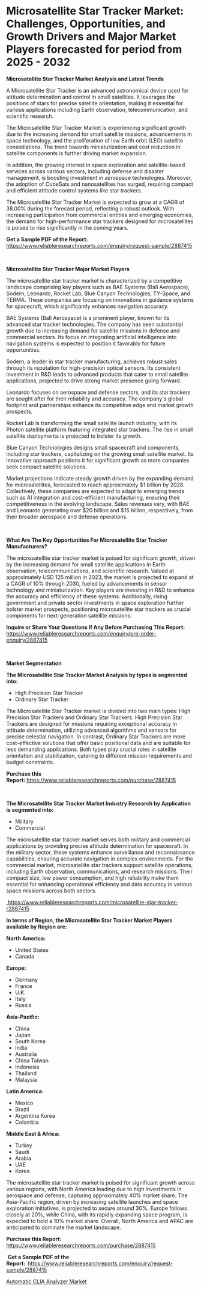 <p><h1>Microsatellite Star Tracker Market: Challenges, Opportunities, and Growth Drivers and Major Market Players forecasted for period from 2025 - 2032</h1></p><p><strong>Microsatellite Star Tracker Market Analysis and Latest Trends</strong></p>
<p><p>A Microsatellite Star Tracker is an advanced astronomical device used for attitude determination and control in small satellites. It leverages the positions of stars for precise satellite orientation, making it essential for various applications including Earth observation, telecommunication, and scientific research. </p><p>The Microsatellite Star Tracker Market is experiencing significant growth due to the increasing demand for small satellite missions, advancements in space technology, and the proliferation of low Earth orbit (LEO) satellite constellations. The trend towards miniaturization and cost reduction in satellite components is further driving market expansion. </p><p>In addition, the growing interest in space exploration and satellite-based services across various sectors, including defense and disaster management, is boosting investment in aerospace technologies. Moreover, the adoption of CubeSats and nanosatellites has surged, requiring compact and efficient attitude control systems like star trackers.</p><p>The Microsatellite Star Tracker Market is expected to grow at a CAGR of 38.00% during the forecast period, reflecting a robust outlook. With increasing participation from commercial entities and emerging economies, the demand for high-performance star trackers designed for microsatellites is poised to rise significantly in the coming years.</p></p>
<p><strong>Get a Sample PDF of the Report:&nbsp;</strong> <a href="https://www.reliableresearchreports.com/enquiry/request-sample/2887415?utm_campaign=3061&utm_medium=2&utm_source=Github&utm_content=ia&utm_term=14032025&utm_id=microsatellite-star-tracker">https://www.reliableresearchreports.com/enquiry/request-sample/2887415</a></p>
<p>&nbsp;</p>
<p><strong>Microsatellite Star Tracker Major Market Players</strong></p>
<p><p>The microsatellite star tracker market is characterized by a competitive landscape comprising key players such as BAE Systems (Ball Aerospace), Sodern, Leonardo, Rocket Lab, Blue Canyon Technologies, TY-Space, and TERMA. These companies are focusing on innovations in guidance systems for spacecraft, which significantly enhances navigation accuracy.</p><p>BAE Systems (Ball Aerospace) is a prominent player, known for its advanced star tracker technologies. The company has seen substantial growth due to increasing demand for satellite missions in defense and commercial sectors. Its focus on integrating artificial intelligence into navigation systems is expected to position it favorably for future opportunities.</p><p>Sodern, a leader in star tracker manufacturing, achieves robust sales through its reputation for high-precision optical sensors. Its consistent investment in R&D leads to advanced products that cater to small satellite applications, projected to drive strong market presence going forward.</p><p>Leonardo focuses on aerospace and defense sectors, and its star trackers are sought after for their reliability and accuracy. The company's global footprint and partnerships enhance its competitive edge and market growth prospects.</p><p>Rocket Lab is transforming the small satellite launch industry, with its Photon satellite platform featuring integrated star trackers. The rise in small satellite deployments is projected to bolster its growth.</p><p>Blue Canyon Technologies designs small spacecraft and components, including star trackers, capitalizing on the growing small satellite market. Its innovative approach positions it for significant growth as more companies seek compact satellite solutions.</p><p>Market projections indicate steady growth driven by the expanding demand for microsatellites, forecasted to reach approximately $1 billion by 2028. Collectively, these companies are expected to adapt to emerging trends such as AI integration and cost-efficient manufacturing, ensuring their competitiveness in the evolving landscape. Sales revenues vary, with BAE and Leonardo generating over $20 billion and $15 billion, respectively, from their broader aerospace and defense operations.</p></p>
<p>&nbsp;</p>
<p><strong>What Are The Key Opportunities For Microsatellite Star Tracker Manufacturers?</strong></p>
<p><p>The microsatellite star tracker market is poised for significant growth, driven by the increasing demand for small satellite applications in Earth observation, telecommunications, and scientific research. Valued at approximately USD 125 million in 2023, the market is projected to expand at a CAGR of 10% through 2030, fueled by advancements in sensor technology and miniaturization. Key players are investing in R&D to enhance the accuracy and efficiency of these systems. Additionally, rising government and private sector investments in space exploration further bolster market prospects, positioning microsatellite star trackers as crucial components for next-generation satellite missions.</p></p>
<p><strong>Inquire or Share Your Questions If Any Before Purchasing This Report:</strong> <a href="https://www.reliableresearchreports.com/enquiry/pre-order-enquiry/2887415?utm_campaign=3061&utm_medium=2&utm_source=Github&utm_content=ia&utm_term=14032025&utm_id=microsatellite-star-tracker">https://www.reliableresearchreports.com/enquiry/pre-order-enquiry/2887415</a></p>
<p>&nbsp;</p>
<p><strong>Market Segmentation</strong></p>
<p><strong>The Microsatellite Star Tracker Market Analysis by types is segmented into:</strong></p>
<p><ul><li>High Precision Star Tracker</li><li>Ordinary Star Tracker</li></ul></p>
<p><p>The Microsatellite Star Tracker market is divided into two main types: High Precision Star Trackers and Ordinary Star Trackers. High Precision Star Trackers are designed for missions requiring exceptional accuracy in attitude determination, utilizing advanced algorithms and sensors for precise celestial navigation. In contrast, Ordinary Star Trackers are more cost-effective solutions that offer basic positional data and are suitable for less demanding applications. Both types play crucial roles in satellite orientation and stabilization, catering to different mission requirements and budget constraints.</p></p>
<p><strong>Purchase this Report:&nbsp;</strong><a href="https://www.reliableresearchreports.com/purchase/2887415?utm_campaign=3061&utm_medium=2&utm_source=Github&utm_content=ia&utm_term=14032025&utm_id=microsatellite-star-tracker">https://www.reliableresearchreports.com/purchase/2887415</a></p>
<p>&nbsp;</p>
<p><strong>The Microsatellite Star Tracker Market Industry Research by Application is segmented into:</strong></p>
<p><ul><li>Military</li><li>Commercial</li></ul></p>
<p><p>The microsatellite star tracker market serves both military and commercial applications by providing precise attitude determination for spacecraft. In the military sector, these systems enhance surveillance and reconnaissance capabilities, ensuring accurate navigation in complex environments. For the commercial market, microsatellite star trackers support satellite operations, including Earth observation, communications, and research missions. Their compact size, low power consumption, and high reliability make them essential for enhancing operational efficiency and data accuracy in various space missions across both sectors.</p></p>
<p><a href="https://www.reliableresearchreports.com/microsatellite-star-tracker-r2887415?utm_campaign=3061&utm_medium=2&utm_source=Github&utm_content=ia&utm_term=14032025&utm_id=microsatellite-star-tracker">&nbsp;https://www.reliableresearchreports.com/microsatellite-star-tracker-r2887415</a></p>
<p><strong>In terms of Region, the Microsatellite Star Tracker Market Players available by Region are:</strong></p>
<p>
    <p> <strong> North America: </strong>
        <ul>
            <li>United States</li>
            <li>Canada</li>
        </ul>
        </p> 
    <p> <strong> Europe: </strong>
        <ul>
            <li>Germany</li>
            <li>France</li>
            <li>U.K.</li>
            <li>Italy</li>
            <li>Russia</li>
        </ul>
        </p> 
    <p> <strong> Asia-Pacific: </strong>
        <ul>
            <li>China</li>
            <li>Japan</li>
            <li>South Korea</li>
            <li>India</li>
            <li>Australia</li>
            <li>China Taiwan</li>
            <li>Indonesia</li>
            <li>Thailand</li>
            <li>Malaysia</li>
        </ul>
        </p> 
    <p> <strong> Latin America: </strong>
        <ul>
            <li>Mexico</li>
            <li>Brazil</li>
            <li>Argentina Korea</li>
            <li>Colombia</li>
        </ul>
        </p> 
    <p> <strong> Middle East & Africa: </strong>
        <ul>
            <li>Turkey</li>
            <li>Saudi</li>
            <li>Arabia</li>
            <li>UAE</li>
            <li>Korea</li>
        </ul>
    </p>
    </p>
<p><p>The microsatellite star tracker market is poised for significant growth across various regions, with North America leading due to high investments in aerospace and defense, capturing approximately 40% market share. The Asia-Pacific region, driven by increasing satellite launches and space exploration initiatives, is projected to secure around 30%. Europe follows closely at 20%, while China, with its rapidly expanding space program, is expected to hold a 10% market share. Overall, North America and APAC are anticipated to dominate the market landscape.</p></p>
<p><strong>Purchase this Report: </strong><a href="https://www.reliableresearchreports.com/purchase/2887415?utm_campaign=3061&utm_medium=2&utm_source=Github&utm_content=ia&utm_term=14032025&utm_id=microsatellite-star-tracker">https://www.reliableresearchreports.com/purchase/2887415</a></p>
<p>&nbsp;<strong>Get a Sample PDF of the Report:&nbsp;&nbsp;</strong><a href="https://www.reliableresearchreports.com/enquiry/request-sample/2887415?utm_campaign=3061&utm_medium=2&utm_source=Github&utm_content=ia&utm_term=14032025&utm_id=microsatellite-star-tracker">https://www.reliableresearchreports.com/enquiry/request-sample/2887415</a></p>
<p><strong></strong></p>
<p><p><a href="https://github.com/jenithschijf/Market-Research-Report-List-1/blob/main/automatic-clia-analyzer-market.md?utm_campaign=3061&utm_medium=2&utm_source=Github&utm_content=ia&utm_term=14032025&utm_id=microsatellite-star-tracker">Automatic CLIA Analyzer Market</a></p></p>